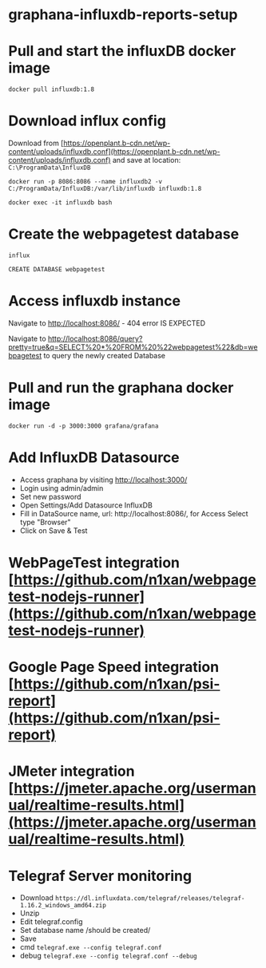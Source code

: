 # graphana-influxdb-reports-setup
# Pull and start the influxDB docker image
`docker pull influxdb:1.8`
# Download influx config 
Download from [https://openplant.b-cdn.net/wp-content/uploads/influxdb.conf](https://openplant.b-cdn.net/wp-content/uploads/influxdb.conf) and save at location: `C:\ProgramData\InfluxDB`

`docker run -p 8086:8086 --name influxdb2 -v C:/ProgramData/InfluxDB:/var/lib/influxdb influxdb:1.8`

`docker exec -it influxdb bash`

# Create the webpagetest database
`influx`

`CREATE DATABASE webpagetest`

# Access influxdb instance

Navigate to [http://localhost:8086/](http://localhost:8086/) - 404 error IS EXPECTED

Navigate to [http://localhost:8086/query?pretty=true&q=SELECT%20*%20FROM%20%22webpagetest%22&db=webpagetest](http://localhost:8086/query?pretty=true&q=SELECT%20*%20FROM%20%22webpagetest%22&db=webpagetest) to query the newly created Database

# Pull and run the graphana docker image 
`docker run -d -p 3000:3000 grafana/grafana`

# Add InfluxDB Datasource
* Access graphana by visiting [http://localhost:3000/](http://localhost:3000/)
* Login using admin/admin
* Set new password
* Open Settings/Add Datasource InfluxDB
* Fill in DataSource name, url: http://localhost:8086/, for Access Select type "Browser"
* Click on Save & Test

# WebPageTest integration [https://github.com/n1xan/webpagetest-nodejs-runner](https://github.com/n1xan/webpagetest-nodejs-runner)
# Google Page Speed integration [https://github.com/n1xan/psi-report](https://github.com/n1xan/psi-report)
# JMeter integration [https://jmeter.apache.org/usermanual/realtime-results.html](https://jmeter.apache.org/usermanual/realtime-results.html)
# Telegraf Server monitoring
* Download `https://dl.influxdata.com/telegraf/releases/telegraf-1.16.2_windows_amd64.zip`
* Unzip
* Edit telegraf.config
* Set database name /should be created/
* Save
* cmd `telegraf.exe --config telegraf.conf`
* debug `telegraf.exe --config telegraf.conf --debug`
